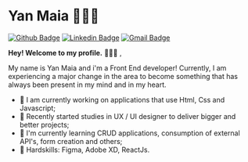 
<!--
### Hi there 👋
**yanmaiaa/yanmaiaa** is a ✨ _special_ ✨ repository because its `README.md` (this file) appears on your GitHub profile.

Here are some ideas to get you started:

- 🔭 I’m currently working on ...
- 🌱 I’m currently learning ...
- 👯 I’m looking to collaborate on ...
- 🤔 I’m looking for help with ...
- 💬 Ask me about ...
- 📫 How to reach me: ...
- 😄 Pronouns: ...
- ⚡ Fun fact: ...
-->
# **Yan Maia 👨🏽‍💻**
[![Github Badge](https://img.shields.io/badge/-Github-000?style=flat-square&logo=Github&logoColor=white&link=https://github.com/lucasgdb)](https://github.com/yanmaiaa)
[![Linkedin Badge](https://img.shields.io/badge/-LinkedIn-blue?style=flat-square&logo=Linkedin&logoColor=white&link=https://www.linkedin.com/in/rebeccamanzi/)](https://www.linkedin.com/in/yan-maia-b09546119/)
[![Gmail Badge](https://img.shields.io/badge/-Gmail-c14438?style=flat-square&logo=Gmail&logoColor=white&link=mailto:rebeccamanzi@gmail.com)](mailto:yandamasceno01@gmail.com)


**Hey! Welcome to my profile.** 🙋🏽‍♂️ ,


My name is Yan Maia and i'm a Front End developer! Currently, I am experiencing a major change in the area to become something that has always been present in my mind and in my heart.

- 🔭 I am currently working on applications that use Html, Css and Javascript; 
- 🚀 Recently started studies in UX / UI designer to deliver bigger and better projects;
- 🌱 I'm currently learning CRUD applications, consumption of external API's, form creation and others; 
- 💪 Hardskills: Figma, Adobe XD, ReactJs.
